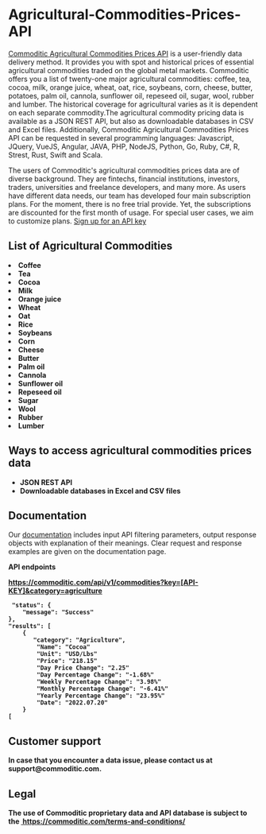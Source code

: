 # Agricultural-Commodities-Prices-API

<a href="https://commoditic.com/agricultural-commodities-prices-api/" rel="nofollow"> Commoditic Agricultural Commodities Prices API</a> is a user-friendly data delivery method. It provides you with spot and historical prices of essential agricultural commodities traded on the global metal markets. Commoditic offers  you a list of twenty-one major agricultural commodities: coffee, tea, cocoa, milk, orange juice, wheat, oat, rice, soybeans, corn, cheese, butter, potatoes, palm oil, cannola, sunflower oil, repeseed oil, sugar, wool, rubber and lumber. The historical coverage for agricultural varies as it is dependent on each separate commodity.The agricultural commodity pricing data is available as a JSON REST API, but also as downloadable databases in CSV and Excel files. Additionally, Commoditic Agricultural Commodities Prices API can be requested in several programming languages: Javascript, JQuery, VueJS, Angular, JAVA, PHP, NodeJS, Python, Go, Ruby, C#, R, Strest, Rust, Swift and Scala. 

The users of Commoditic's agricultural commodities prices data are of diverse background. They are fintechs, financial institutions, investors, traders, universities and freelance developers, and many more. As users have different data needs, our team has developed four main subscription plans. For the moment, there is no free trial provide. Yet, the subscriptions are discounted for the first month of usage. For special user cases, we aim to customize plans. <a href="https://commoditic.com/pricing/" rel="nofollow"> Sign up for an API key</a>

<h2> List of Agricultural Commodities </h2>

<li><strong>Coffee</strong></li>
<li><strong>Tea</strong></li>
<li><strong>Cocoa</strong></li>
<li><strong>Milk</strong></li>
<li><strong>Orange juice</strong></li>
<li><strong>Wheat</strong></li>
<li><strong>Oat</strong></li>
<li><strong>Rice</strong></li>
<li><strong>Soybeans</strong></li>
<li><strong>Corn</strong></li>
<li><strong>Cheese</strong></li>
<li><strong>Butter</strong></li>
<li><strong>Palm oil</strong></li>
<li><strong>Cannola</strong></li>
<li><strong>Sunflower oil</strong></li>
<li><strong>Repeseed oil</strong></li>
<li><strong>Sugar</strong></li>
<li><strong>Wool</strong></li>
<li><strong>Rubber</strong></li>
<li><strong>Lumber</strong></li>
 

<h2>Ways to access agricultural commodities prices data</h2>
<ul>
 	<li><strong>JSON REST API</strong></li>
 	<li><strong>Downloadable databases in Excel and CSV files</strong></li>
</ul>

<h2>Documentation</h2>

Our <a href="https://commoditic.com/documentation/" rel="nofollow">documentation</a> includes input API filtering parameters, output response objects with explanation of their meanings. Clear request and response examples are given on the documentation page.

<p><strong>API endpoints<p>
<p><a href="https://commoditic.com/api-documentation">https://commoditic.com/api/v1/commodities?key=[API-KEY]&category=agriculture</a></p>


     "status": {
        "message": "Success"
    },
    "results": [
        {
           "category": "Agriculture",
            "Name": "Cocoa"
            "Unit": "USD/Lbs"
            "Price": "218.15"
            "Day Price Change": "2.25"
            "Day Percentage Change": "-1.68%"
            "Weekly Percentage Change": "3.98%"
            "Monthly Percentage Change": "-6.41%"
            "Yearly Percentage Change": "23.95%"
            "Date": "2022.07.20"
        }
    [
 
 


<h2>Customer support</h2>
In case that you encounter a data issue, please contact us at support@commoditic.com.

<h2>Legal</h2>
<p> The use of Commoditic proprietary data and API database is subject to the&nbsp;<a href="/"> https://commoditic.com/terms-and-conditions/</a></p>



